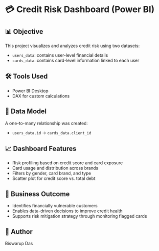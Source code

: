 # 💳 Credit Risk Dashboard (Power BI)

## 📊 Objective
This project visualizes and analyzes credit risk using two datasets:
- `users_data`: contains user-level financial details
- `cards_data`: contains card-level information linked to each user

## 🛠️ Tools Used
- Power BI Desktop
- DAX for custom calculations

## 🔗 Data Model
A one-to-many relationship was created:
- `users_data.id` → `cards_data.client_id`

## 📈 Dashboard Features
- Risk profiling based on credit score and card exposure
- Card usage and distribution across brands
- Filters by gender, card brand, and type
- Scatter plot for credit score vs. total debt

## 🔐 Business Outcome
- Identifies financially vulnerable customers
- Enables data-driven decisions to improve credit health
- Supports risk mitigation strategy through monitoring flagged cards

## 📄 Author
Biswarup Das
